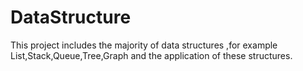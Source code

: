 # DataStructure
This project includes the majority of data structures ,for example List,Stack,Queue,Tree,Graph and the application of these structures.
